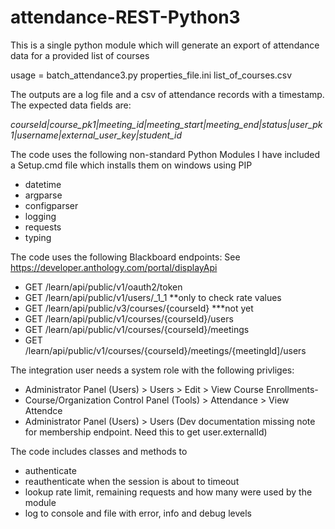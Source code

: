 # attendance-REST-Python3
This is a single python module which will generate an export of attendance data for a provided list of courses

usage = batch_attendance3.py properties_file.ini list_of_courses.csv

The outputs are a log file and a csv of attendance records with a timestamp.
The expected data fields are:

<i>courseId|course_pk1|meeting_id|meeting_start|meeting_end|status|user_pk1|username|external_user_key|student_id</i>

The code uses the following non-standard Python Modules
I have included a Setup.cmd file which installs them on windows using PIP
- datetime
- argparse
- configparser
- logging
- requests
- typing

The code uses the following Blackboard endpoints:
See https://developer.anthology.com/portal/displayApi 
- GET /learn/api/public/v1/oauth2/token
- GET /learn/api/public/v1/users/_1_1 **only to check rate values
- GET /learn/api/public/v3/courses/{courseId}  ***not yet
- GET /learn/api/public/v1/courses/{courseId}/users
- GET /learn/api/public/v1/courses/{courseId}/meetings
- GET /learn/api/public/v1/courses/{courseId}/meetings/{meetingId]/users

The integration user needs a system role with the following privliges:

- Administrator Panel (Users) > Users > Edit > View Course Enrollments- 
- Course/Organization Control Panel (Tools) > Attendance > View Attendce
- Administrator Panel (Users) > Users
  (Dev documentation missing note for membership endpoint. Need this to get user.externalId)

The code includes classes and methods to

- authenticate
- reauthenticate when the session is about to timeout
- lookup rate limit, remaining requests and how many were used by the module
- log to console and file with error, info and debug levels
